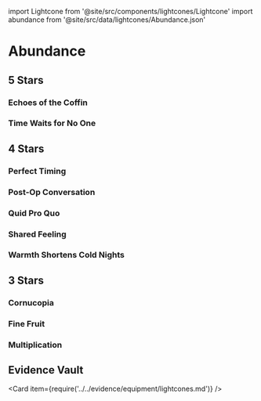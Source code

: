 import Lightcone from '@site/src/components/lightcones/Lightcone'
import abundance from '@site/src/data/lightcones/Abundance.json'

# Abundance

## 5 Stars

### Echoes of the Coffin

<Lightcone lightcone="Echoes of the Coffin" lightcones={abundance} />

### Time Waits for No One

<Lightcone lightcone="Time Waits for No One" lightcones={abundance} />

## 4 Stars

### Perfect Timing

<Lightcone lightcone="Perfect Timing" lightcones={abundance} />

### Post-Op Conversation

<Lightcone lightcone="Post-Op Conversation" lightcones={abundance} />

### Quid Pro Quo

<Lightcone lightcone="Quid Pro Quo" lightcones={abundance} />

### Shared Feeling

<Lightcone lightcone="Shared Feeling" lightcones={abundance} />

### Warmth Shortens Cold Nights

<Lightcone lightcone="Warmth Shortens Cold Nights" lightcones={abundance} />

## 3 Stars

### Cornucopia

<Lightcone lightcone="Cornucopia" lightcones={abundance} />

### Fine Fruit

<Lightcone lightcone="Fine Fruit" lightcones={abundance} />

### Multiplication

<Lightcone lightcone="Multiplication" lightcones={abundance} />

## Evidence Vault

<Card item={require('../../evidence/equipment/lightcones.md')} />
